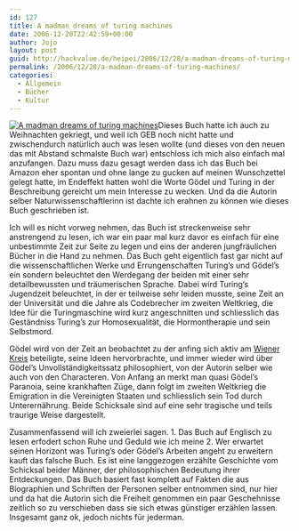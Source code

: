 ```yaml
---
id: 127
title: A madman dreams of turing machines
date: 2006-12-28T22:42:59+00:00
author: Jojo
layout: post
guid: http://hackvalue.de/heipei/2006/12/28/a-madman-dreams-of-turing-machines/
permalink: /2006/12/28/a-madman-dreams-of-turing-machines/
categories:
  - Allgemein
  - Bücher
  - Kultur
---
```

[<img src="/weblog/2006/12/madman_turing.jpg" alt="A madman dreams of turing machines" class="alignleft" />](http://www.amazon.de/Madman-Dreams-Turing-Machines/dp/1400040302/)Dieses Buch hatte ich auch zu Weihnachten gekriegt, und weil ich GEB noch nicht hatte und zwischendurch natürlich auch was lesen wollte (und dieses von den neuen das mit Abstand schmalste Buch war) entschloss ich mich also einfach mal anzufangen. Dazu muss dazu gesagt werden dass ich das Buch bei Amazon eher spontan und ohne lange zu gucken auf meinen Wunschzettel gelegt hatte, im Endeffekt hatten wohl die Worte Gödel und Turing in der Beschreibung gereicht um mein Interesse zu wecken. Und da die Autorin selber Naturwissenschaftlerinn ist dachte ich erahnen zu können wie dieses Buch geschrieben ist.
  
Ich will es nicht vorweg nehmen, das Buch ist streckenweise sehr anstrengend zu lesen, ich war ein paar mal kurz davor es einfach für eine unbestimmte Zeit zur Seite zu legen und eins der anderen jungfräulichen Bücher in die Hand zu nehmen. Das Buch geht eigentlich fast gar nicht auf die wissenschaftlichen Werke und Errungenschaften Turing&#8217;s und Gödel&#8217;s ein sondern beleuchtet den Werdegang der beiden mit einer sehr detailbewussten und träumerischen Sprache. Dabei wird Turing&#8217;s Jugendzeit beleuchtet, in der er teilweise sehr leiden musste, seine Zeit an der Universität und die Jahre als Codebrecher im zweiten Weltkrieg, die Idee für die Turingmaschine wird kurz angeschnitten und schliesslich das Geständniss Turing&#8217;s zur Homosexualität, die Hormontherapie und sein Selbstmord.<!--more-->


  
Gödel wird von der Zeit an beobachtet zu der anfing sich aktiv am [Wiener Kreis](http://de.wikipedia.org/wiki/Wiener_Kreis) beteiligte, seine Ideen hervorbrachte, und immer wieder wird über Gödel&#8217;s Unvollständigkeitssatz philosophiert, von der Autorin selber wie auch von den Characteren. Von Anfang an merkt man quasi Gödel&#8217;s Paranoia, seine krankhaften Züge, dann folgt im zweiten Weltkrieg die Emigration in die Vereinigten Staaten und schliesslich sein Tod durch Unterernährung. Beide Schicksale sind auf eine sehr tragische und teils traurige Weise dargestellt.
  
Zusammenfassend will ich zweierlei sagen. 1. Das Buch auf Englisch zu lesen erfodert schon Ruhe und Geduld wie ich meine 2. Wer erwartet seinen Horizont was Turing&#8217;s oder Gödel&#8217;s Arbeiten angeht zu erweitern kauft das falsche Buch. Es ist eine langgezogen erzählte Geschichte vom Schicksal beider Männer, der philosophischen Bedeutung ihrer Entdeckungen. Das Buch basiert fast komplett auf Fakten die aus Biographien und Schriften der Personen selber entnommen sind, nur hier und da hat die Autorin sich die Freiheit genommen ein paar Geschehnisse zeitlich so zu verschieben dass sie sich etwas günstiger erzählen lassen. Insgesamt ganz ok, jedoch nichts für jederman.
